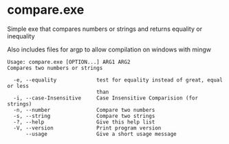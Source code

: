 # compare.exe
Simple exe that compares numbers or strings and returns equality or inequality

Also includes files for argp to allow compilation on windows with mingw
```
Usage: compare.exe [OPTION...] ARG1 ARG2
Compares two numbers or strings

  -e, --equality             test for equality instead of great, equal or less
                             than
  -i, --case-Insensitive     Case Insensitive Comparision (for strings)
  -n, --number               Compare two numbers
  -s, --string               Compare two strings
  -?, --help                 Give this help list
  -V, --version              Print program version
      --usage                Give a short usage message
```
